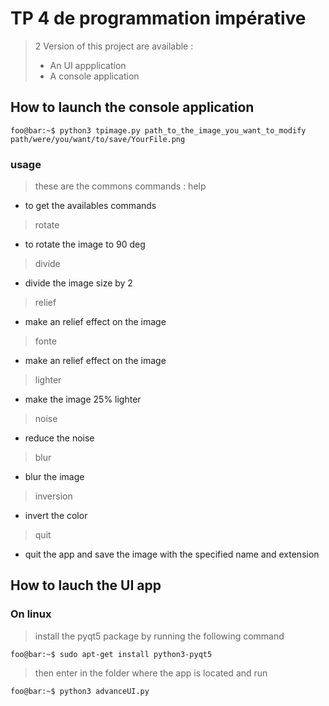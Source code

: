 # TP 4 de programmation impérative

  

> 2  Version of this project are available : 
>- An UI appplication
>-  A console application
>

  

## How to launch the console application

  
```console
foo@bar:~$ python3 tpimage.py path_to_the_image_you_want_to_modify path/were/you/want/to/save/YourFile.png

```

### usage 

> these are the commons commands :
> help
- to get the availables commands
> rotate
- to rotate the image to 90 deg
> divide
- divide the image size by 2
> relief
- make an relief effect on the image
> fonte
- make an relief effect on the image
> lighter
- make the image 25% lighter
> noise
- reduce the noise 
> blur
- blur the image  
> inversion
- invert the color
> quit
- quit the app and save the image with the specified name and extension

## How to lauch the UI app

### On linux 

> install the pyqt5 package by running the following command 

```console
foo@bar:~$ sudo apt-get install python3-pyqt5

```

> then enter in the folder where the app is located and run 
  

```console
foo@bar:~$ python3 advanceUI.py

```